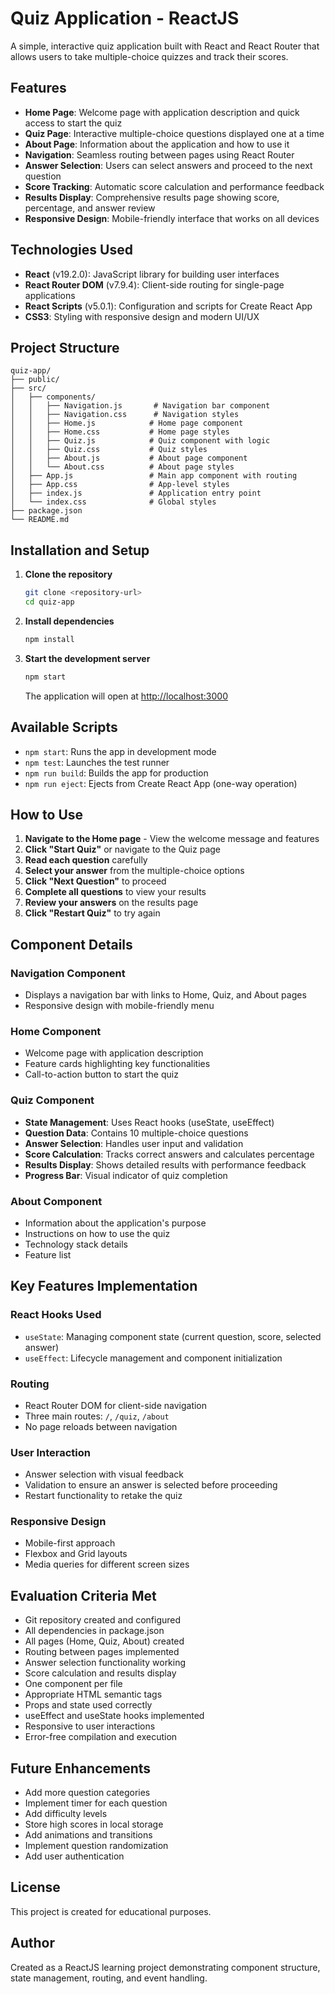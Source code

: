 # Quiz Application - ReactJS

A simple, interactive quiz application built with React and React Router that allows users to take multiple-choice quizzes and track their scores.

## Features

- **Home Page**: Welcome page with application description and quick access to start the quiz
- **Quiz Page**: Interactive multiple-choice questions displayed one at a time
- **About Page**: Information about the application and how to use it
- **Navigation**: Seamless routing between pages using React Router
- **Answer Selection**: Users can select answers and proceed to the next question
- **Score Tracking**: Automatic score calculation and performance feedback
- **Results Display**: Comprehensive results page showing score, percentage, and answer review
- **Responsive Design**: Mobile-friendly interface that works on all devices

## Technologies Used

- **React** (v19.2.0): JavaScript library for building user interfaces
- **React Router DOM** (v7.9.4): Client-side routing for single-page applications
- **React Scripts** (v5.0.1): Configuration and scripts for Create React App
- **CSS3**: Styling with responsive design and modern UI/UX

## Project Structure

```
quiz-app/
├── public/
├── src/
│   ├── components/
│   │   ├── Navigation.js       # Navigation bar component
│   │   ├── Navigation.css      # Navigation styles
│   │   ├── Home.js            # Home page component
│   │   ├── Home.css           # Home page styles
│   │   ├── Quiz.js            # Quiz component with logic
│   │   ├── Quiz.css           # Quiz styles
│   │   ├── About.js           # About page component
│   │   └── About.css          # About page styles
│   ├── App.js                 # Main app component with routing
│   ├── App.css                # App-level styles
│   ├── index.js               # Application entry point
│   └── index.css              # Global styles
├── package.json
└── README.md
```

## Installation and Setup

1. **Clone the repository**
   ```bash
   git clone <repository-url>
   cd quiz-app
   ```

2. **Install dependencies**
   ```bash
   npm install
   ```

3. **Start the development server**
   ```bash
   npm start
   ```

   The application will open at [http://localhost:3000](http://localhost:3000)

## Available Scripts

- `npm start`: Runs the app in development mode
- `npm test`: Launches the test runner
- `npm run build`: Builds the app for production
- `npm run eject`: Ejects from Create React App (one-way operation)

## How to Use

1. **Navigate to the Home page** - View the welcome message and features
2. **Click "Start Quiz"** or navigate to the Quiz page
3. **Read each question** carefully
4. **Select your answer** from the multiple-choice options
5. **Click "Next Question"** to proceed
6. **Complete all questions** to view your results
7. **Review your answers** on the results page
8. **Click "Restart Quiz"** to try again

## Component Details

### Navigation Component
- Displays a navigation bar with links to Home, Quiz, and About pages
- Responsive design with mobile-friendly menu

### Home Component
- Welcome page with application description
- Feature cards highlighting key functionalities
- Call-to-action button to start the quiz

### Quiz Component
- **State Management**: Uses React hooks (useState, useEffect)
- **Question Data**: Contains 10 multiple-choice questions
- **Answer Selection**: Handles user input and validation
- **Score Calculation**: Tracks correct answers and calculates percentage
- **Results Display**: Shows detailed results with performance feedback
- **Progress Bar**: Visual indicator of quiz completion

### About Component
- Information about the application's purpose
- Instructions on how to use the quiz
- Technology stack details
- Feature list

## Key Features Implementation

### React Hooks Used
- `useState`: Managing component state (current question, score, selected answer)
- `useEffect`: Lifecycle management and component initialization

### Routing
- React Router DOM for client-side navigation
- Three main routes: `/`, `/quiz`, `/about`
- No page reloads between navigation

### User Interaction
- Answer selection with visual feedback
- Validation to ensure an answer is selected before proceeding
- Restart functionality to retake the quiz

### Responsive Design
- Mobile-first approach
- Flexbox and Grid layouts
- Media queries for different screen sizes

## Evaluation Criteria Met

- Git repository created and configured
- All dependencies in package.json
- All pages (Home, Quiz, About) created
- Routing between pages implemented
- Answer selection functionality working
- Score calculation and results display
- One component per file
- Appropriate HTML semantic tags
- Props and state used correctly
- useEffect and useState hooks implemented
- Responsive to user interactions
- Error-free compilation and execution

## Future Enhancements

- Add more question categories
- Implement timer for each question
- Add difficulty levels
- Store high scores in local storage
- Add animations and transitions
- Implement question randomization
- Add user authentication

## License

This project is created for educational purposes.

## Author

Created as a ReactJS learning project demonstrating component structure, state management, routing, and event handling.

